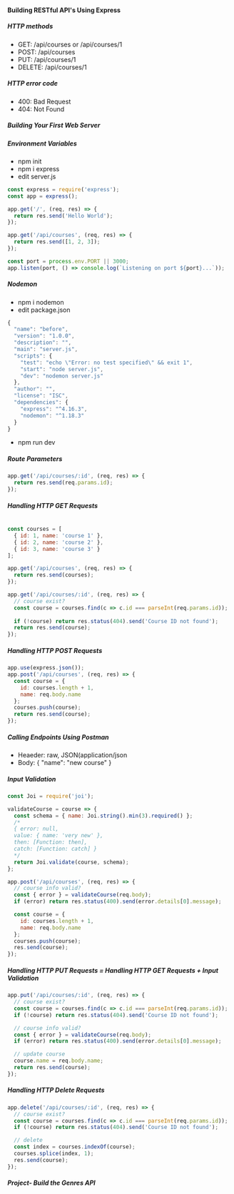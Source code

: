 #### Building RESTful API's Using Express

##### HTTP methods
* GET: /api/courses or /api/courses/1
* POST: /api/courses 
* PUT: /api/courses/1
* DELETE: /api/courses/1

##### HTTP error code
* 400: Bad Request
* 404: Not Found

##### Building Your First Web Server
##### Environment Variables
* npm init
* npm i express
* edit server.js
```javascript
const express = require('express');
const app = express();

app.get('/', (req, res) => {
  return res.send('Hello World');
});

app.get('/api/courses', (req, res) => {
  return res.send([1, 2, 3]);
});

const port = process.env.PORT || 3000;
app.listen(port, () => console.log(`Listening on port ${port}...`));
```

##### Nodemon
* npm i nodemon
* edit package.json
```javascript
{
  "name": "before",
  "version": "1.0.0",
  "description": "",
  "main": "server.js",
  "scripts": {
    "test": "echo \"Error: no test specified\" && exit 1",
    "start": "node server.js",
    "dev": "nodemon server.js"
  },
  "author": "",
  "license": "ISC",
  "dependencies": {
    "express": "^4.16.3",
    "nodemon": "^1.18.3"
  }
}
```
* npm run dev

##### Route Parameters
```javascript
app.get('/api/courses/:id', (req, res) => {
  return res.send(req.params.id);
});
```

##### Handling HTTP GET Requests
```javascript

const courses = [
  { id: 1, name: 'course 1' },
  { id: 2, name: 'course 2' },
  { id: 3, name: 'course 3' }
];

app.get('/api/courses', (req, res) => {
  return res.send(courses);
});

app.get('/api/courses/:id', (req, res) => {
  // course exist?
  const course = courses.find(c => c.id === parseInt(req.params.id));
  
  if (!course) return res.status(404).send('Course ID not found');
  return res.send(course);
});
```

##### Handling HTTP POST Requests
```javascript
app.use(express.json());
app.post('/api/courses', (req, res) => {
  const course = {
    id: courses.length + 1,
    name: req.body.name
  };
  courses.push(course);
  return res.send(course);
});
```

##### Calling Endpoints Using Postman
* Heaeder: raw, JSON(application/json
* Body: { "name": "new course" }

##### Input Validation
```javascript
const Joi = require('joi');

validateCourse = course => {
  const schema = { name: Joi.string().min(3).required() };
  /*
  { error: null,
  value: { name: 'very new' },
  then: [Function: then],
  catch: [Function: catch] }
  */
  return Joi.validate(course, schema);
};

app.post('/api/courses', (req, res) => {
  // course info valid?
  const { error } = validateCourse(req.body);
  if (error) return res.status(400).send(error.details[0].message);

  const course = {
    id: courses.length + 1,
    name: req.body.name
  };
  courses.push(course);
  res.send(course);
});
```

##### Handling HTTP PUT Requests = Handling HTTP GET Requests + Input Validation
```javascript
app.put('/api/courses/:id', (req, res) => {
  // course exist?
  const course = courses.find(c => c.id === parseInt(req.params.id));
  if (!course) return res.status(404).send('Course ID not found');

  // course info valid?
  const { error } = validateCourse(req.body);
  if (error) return res.status(400).send(error.details[0].message);

  // update course
  course.name = req.body.name;
  return res.send(course);
});
```

##### Handling HTTP Delete Requests
```javascript
app.delete('/api/courses/:id', (req, res) => {
  // course exist?
  const course = courses.find(c => c.id === parseInt(req.params.id));
  if (!course) return res.status(404).send('Course ID not found');

  // delete
  const index = courses.indexOf(course);
  courses.splice(index, 1);
  res.send(course);
});
```

##### Project- Build the Genres API
